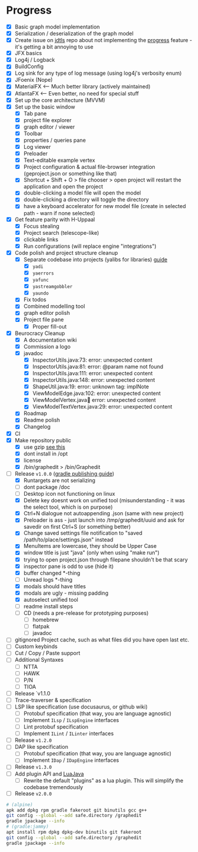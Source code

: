 # Progress
 - [x] Basic graph model implementation
 - [x] Serialization / deserialization of the graph model
 - [x] Create issue on [jdtls](https://github.com/eclipse/eclipse.jdt.ls) repo about not implementing the [progress](https://microsoft.github.io/language-server-protocol/specifications/lsp/3.17/specification/#progress) feature - it's getting a bit annoying to use
 - [x] JFX basics
 - [x] Log4j / Logback
 - [x] BuildConfig
 - [x] Log sink for any type of log message (using log4j's verbosity enum)
 - [x] JFoenix (Nope)
 - [x] MaterialFX <-- Much better library (actively maintained)
 - [x] AtlantaFX <-- Even better, no need for special stuff
 - [x] Set up the core architecture (MVVM)
 - [x] Set up the basic window
   - [x] Tab pane
   - [x] project file explorer
   - [x] graph editor / viewer
   - [x] Toolbar
   - [x] properties / queries pane
   - [x] Log viewer
   - [x] Preloader
   - [x] Text-editable example vertex
   - [x] Project configuration & actual file-browser integration (geproject.json or something like that)
    - [x] Shortcut + Shift + O > file chooser > open project will restart the application and open the project
    - [x] double-clicking a model file will open the model
    - [x] double-clicking a directory will toggle the directory
    - [x] have a keyboard accelerator for new model file (create in selected path - warn if none selected)
 - [x] Get feature parity with H-Uppaal
   - [x] Focus stealing
   - [x] Project search (telescope-like)
   - [x] clickable links
   - [x] Run configurations (will replace engine "integrations")
 - [x] Code polish and project structure cleanup
   - [x] Separate codebase into projects (yalibs for libraries) [guide](https://central.sonatype.org/publish/publish-gradle/)
     - [x] `yadi`
     - [x] `yaerrors`
     - [x] `yafunc`
     - [x] `yastreamgobbler`
     - [x] `yaundo`
   - [x] Fix todos
   - [x] Combined modelling tool
   - [x] graph editor polish
   - [x] Project file pane
     - [x] Proper fill-out
 - [x] Beurocracy Cleanup
   - [x] A documentation wiki
   - [x] Commission a logo
   - [x] javadoc
      - [x] InspectorUtils.java:73: error: unexpected content
      - [x] InspectorUtils.java:81: error: @param name not found
      - [x] InspectorUtils.java:111: error: unexpected content
      - [x] InspectorUtils.java:148: error: unexpected content
      - [x] ShapeUtil.java:19: error: unknown tag: implNote
      - [x] ViewModelEdge.java:102: error: unexpected content
      - [x] ViewModelVertex.java:100: error: unexpected content
      - [x] ViewModelTextVertex.java:29: error: unexpected content
   - [x] Roadmap
   - [x] Readme polish
   - [x] Changelog
 - [x] CI
 - [x] Make repository public
   - [x] use gzip [see this](https://github.com/mzmine/mzmine3/issues/1063)
   - [x] dont install in /opt
   - [x] license
   - [x] /bin/graphedit > /bin/Graphedit
 - [ ] Release `v1.0.0` ([gradle publishing guide](https://www.jetbrains.com/help/space/publish-artifacts-from-a-gradle-project.html))
   - [x] Runtargets are not serializing
   - [ ] dont package /doc
   - [ ] Desktop icon not functioning on linux
   - [x] Delete key doesnt work on unified tool (misunderstanding - it was the select tool, which is on purpose)
   - [x] Ctrl+N dialogue not autoappending .json (same with new project)
   - [x] Preloader is ass - just launch into /tmp/graphedit/uuid and ask for savedir on first Ctrl+S (or something better)
   - [x] Change saved settings file notification to "saved /path/to/place/settings.json" instead
   - [x] MenuItems are lowercase, they should be Upper Case
   - [x] window title is just "java" (only when using "make run")
   - [x] trying to open project.json through filepane shouldn't be that scary
   - [x] inspector pane is odd to use (hide it)
   - [x] buffer changed *-thing
   - [ ] Unread logs *-thing
   - [x] modals should have titles
   - [x] modals are ugly - missing padding
   - [x] autoselect unified tool
   - [ ] readme install steps
   - [ ] CD (needs a pre-release for prototyping purposes)
     - [ ] homebrew
     - [ ] flatpak
     - [ ] javadoc
 - [ ] gitignored Project cache, such as what files did you have open last etc.
 - [ ] Custom keybinds
 - [ ] Cut / Copy / Paste support
 - [ ] Additional Syntaxes
   - [ ] NTTA
   - [ ] HAWK
   - [ ] P/N
   - [ ] TIOA 
 - [ ] Release `v1.1.0
 - [ ] Trace-traverser & specification
 - [ ] LSP like specification (use docusaurus, or github wiki)
   - [ ] Protobuf specification (that way, you are language agnostic)
   - [ ] Implement `ILsp` / `ILspEngine` interfaces
   - [ ] Lint protobuf specification
   - [ ] Implement `ILint` / `ILinter` interfaces
 - [ ] Release `v1.2.0`
 - [ ] DAP like specification
   - [ ] Protobuf specification (that way, you are language agnostic)
   - [ ] Implement `IDap` / `IDapEngine` interfaces
 - [ ] Release `v1.3.0`
 - [ ] Add plugin API and [LuaJava](https://github.com/gudzpoz/luajava/tree/main)
   - [ ] Rewrite the default "plugins" as a lua plugin. This will simplify the codebase tremendously
 - [ ] Release `v2.0.0`

 ```sh
# (alpine)
apk add dpkg rpm gradle fakeroot git binutils gcc g++
git config --global --add safe.directory /graphedit
gradle jpackage --info
# (gradle:jammy)
apt install rpm dpkg dpkg-dev binutils git fakeroot
git config --global --add safe.directory /graphedit
gradle jpackage --info
 ```
